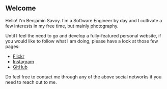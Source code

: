 ## Welcome

Hello! I'm Benjamin Savoy. I'm a Software Engineer by day and I cultivate a few interests in my free time, but mainly photography.

Until I feel the need to go and develop a fully-featured personal website, if you would like to follow what I am doing, please have a look at those few pages:

- [Flickr](https://www.flickr.com/photos/182016001@N03/)
- [Instagram](https://www.instagram.com/benjamin.savoy/)
- [GitHub](https://github.com/benjaminsavoy)

Do feel free to contact me through any of the above social networks if you need to reach out to me.

